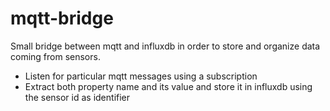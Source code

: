 # mqtt-bridge

Small bridge between mqtt and influxdb in order to store and organize data coming from sensors.

+ Listen for particular mqtt messages using a subscription
+ Extract both property name and its value and store it in influxdb using the sensor id as identifier

